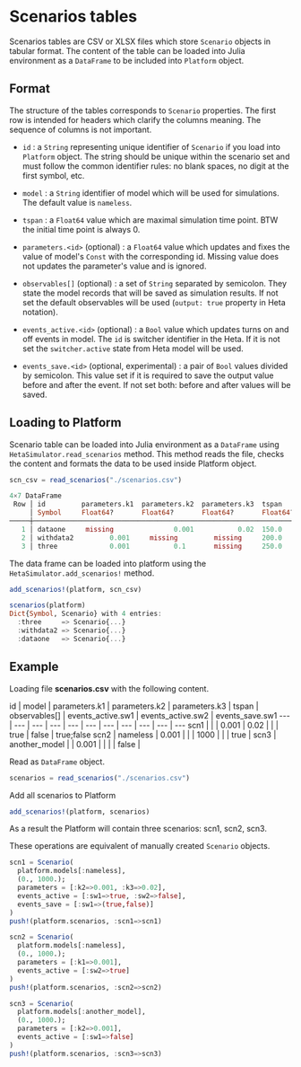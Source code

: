 # Scenarios tables

Scenarios tables are CSV or XLSX files which store `Scenario` objects in tabular format.
The content of the table can be loaded into Julia environment as a `DataFrame` to be included into `Platform` object.

## Format

The structure of the tables corresponds to `Scenario` properties.
The first row is intended for headers which clarify the columns meaning. The sequence of columns is not important.

- `id` : a `String` representing unique identifier of `Scenario` if you load into `Platform` object. The string should be unique within the scenario set and must follow the common identifier rules: no blank spaces, no digit at the first symbol, etc.

- `model` : a `String` identifier of model which will be used for simulations. The default value is `nameless`.

- `tspan` : a `Float64` value which are maximal simulation time point. BTW the initial time point is always 0.

- `parameters.<id>` (optional) : a `Float64` value which updates and fixes the value of model's `Const` with the corresponding id. Missing value does not updates the parameter's value and is ignored.

- `observables[]` (optional) : a set of `String` separated by semicolon. They state the model records that will be saved as simulation results. If not set the default observables will be used (`output: true` property in Heta notation).

- `events_active.<id>` (optional) : a `Bool` value which updates turns on and off events in model. The `id` is switcher identifier in the Heta. If it is not set the `switcher.active` state from Heta model will be used.

- `events_save.<id>` (optional, experimental) : a pair of `Bool` values divided by semicolon. This value set if it is required to save the output value before and after the event. If not set both: before and after values will be saved.

## Loading to Platform

Scenario table can be loaded into Julia environment as a `DataFrame` using `HetaSimulator.read_scenarios` method. This method reads the file, checks the content and formats the data to be used inside Platform object.

```julia
scn_csv = read_scenarios("./scenarios.csv")

4×7 DataFrame
 Row │ id         parameters.k1  parameters.k2  parameters.k3  tspan      observables[] 
     │ Symbol     Float64?       Float64?       Float64?       Float64?   String?       
─────┼─────────────────────────────────────────────────────────────────────────────────────────────────────
   1 │ dataone     missing               0.001           0.02  150.0      missing       
   2 │ withdata2         0.001     missing         missing     200.0      missing       
   3 │ three             0.001           0.1       missing     250.0      missing       
```

The data frame can be loaded into platform using the `HetaSimulator.add_scenarios!` method.

```julia
add_scenarios!(platform, scn_csv)

scenarios(platform)
Dict{Symbol, Scenario} with 4 entries:
  :three     => Scenario{...}
  :withdata2 => Scenario{...} 
  :dataone   => Scenario{...}
```

## Example

Loading file __scenarios.csv__ with the following content.

id | model | parameters.k1 | parameters.k2 | parameters.k3 | tspan | observables[] | events_active.sw1 | events_active.sw2 | events_save.sw1
--- | --- | --- | --- | --- | --- | --- | --- | --- | --- | ---
scn1 | |  | 0.001 | 0.02 |  | | true | false | true;false
scn2 | nameless | 0.001 |  |  | 1000 | | | true |
scn3 | another_model | | 0.001  |  |  | | false |

Read as `DataFrame` object.

```julia
scenarios = read_scenarios("./scenarios.csv")
```

Add all scenarios to Platform

```julia
add_scenarios!(platform, scenarios)
```

As a result the Platform will contain three scenarios: scn1, scn2, scn3.

These operations are equivalent of manually created `Scenario` objects.

```julia
scn1 = Scenario(
  platform.models[:nameless],
  (0., 1000.);
  parameters = [:k2=>0.001, :k3=>0.02],
  events_active = [:sw1=>true, :sw2=>false],
  events_save = [:sw1=>(true,false)]
)
push!(platform.scenarios, :scn1=>scn1)

scn2 = Scenario(
  platform.models[:nameless],
  (0., 1000.);
  parameters = [:k1=>0.001],
  events_active = [:sw2=>true]
)
push!(platform.scenarios, :scn2=>scn2)

scn3 = Scenario(
  platform.models[:another_model],
  (0., 1000.);
  parameters = [:k2=>0.001],
  events_active = [:sw1=>false]
)
push!(platform.scenarios, :scn3=>scn3)

```
